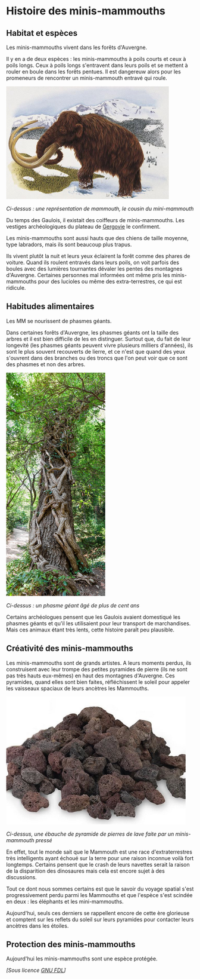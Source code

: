 # Histoire des minis-mammouths

## Habitat et espèces

Les minis-mammouths vivent dans les forêts d'Auvergne.

Il y en a de deux espèces : les minis-mammouths à poils courts et ceux à poils longs. Ceux à poils longs s'entravent dans leurs poils et se mettent à rouler en boule dans les forêts pentues. Il est dangereuw alors pour les promeneurs de rencontrer un minis-mammouth entravé qui roule.

![Représentation de minis-mammouth](mm.png "Minis-mammouth")

_Ci-dessus : une représentation de mammouth, le cousin du mini-mammouth_

Du temps des Gaulois, il existait des coiffeurs de minis-mammouths. Les vestiges archéologiques du plateau de [Gergovie](https://fr.wikipedia.org/wiki/Si%C3%A8ge_de_Gergovie "Gergovie") le confirment.

Les minis-mammouths sont aussi hauts que des chiens de taille moyenne, type labradors, mais ils sont beaucoup plus trapus.

Ils vivent plutôt la nuit et leurs yeux éclairent la forêt comme des phares de voiture. Quand ils roulent entravés dans leurs poils, on voit parfois des boules avec des lumières tournantes dévaler les pentes des montagnes d'Auvergne. Certaines personnes mal informées ont même pris les minis-mammouths pour des lucioles ou même des extra-terrestres, ce qui est ridicule.

## Habitudes alimentaires

Les MM se nourissent de phasmes géants.

Dans certaines forêts d'Auvergne, les phasmes géants ont la taille des arbres et il est bien difficile de les en distinguer. Surtout que, du fait de leur longevité (les phasmes géants peuvent vivre plusieurs milliers d'années), ils sont le plus souvent recouverts de lierre, et ce n'est que quand des yeux s'ouvrent dans des branches ou des troncs que l'on peut voir que ce sont des phasmes et non des arbres.

![Phasme géant](phasmegeant.png "Phasme géant")

_Ci-dessus : un phasme géant âgé de plus de cent ans_

Certains archéologues pensent que les Gaulois avaient domestiqué les phasmes géants et qu'il les utilisaient pour leur transport de marchandises. Mais ces animaux étant très lents, cette histoire paraît peu plausible.

## Créativité des minis-mammouths

Les minis-mammouths sont de grands artistes. A leurs moments perdus, ils construisent avec leur trompe des petites pyramides de pierre (ils ne sont pas très hauts eux-mêmes) en haut des montagnes d'Auvergne. Ces pyramides, quand elles sont bien faites, réfléchissent le soleil pour appeler les vaisseaux spaciaux de leurs ancètres les Mammouths.

![Pyramide](pyramide.png "pyramide")

_Ci-dessus, une ébauche de pyramide de pierres de lave faite par un minis-mammouth pressé_

En effet, tout le monde sait que le Mammouth est une race d'extraterrestres très intelligents ayant échoué sur la terre pour une raison inconnue voilà fort longtemps. Certains pensent que le crash de leurs navettes serait la raison de la disparition des dinosaures mais cela est encore sujet à des discussions.

Tout ce dont nous sommes certains est que le savoir du voyage spatial s'est progressivement perdu parmi les Mammouths et que l'espèce s'est scindée en deux : les éléphants et les mini-mammouths.

Aujourd'hui, seuls ces derniers se rappellent encore de cette ère glorieuse et comptent sur les reflets du soleil sur leurs pyramides pour contacter leurs ancètres dans les étoiles.

## Protection des minis-mammouths

Aujourd'hui les minis-mammouths sont une espèce protégée. 


_[Sous licence [GNU FDL](LICENSE.md "License")]_

